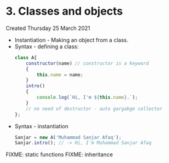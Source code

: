 # 3. Classes and objects
Created Thursday 25 March 2021


* Instantiation - Making an object from a class.
* Syntax - defining a class:
	```js
	class A{
		constructor(name) // constructor is a keyword
		{
			this.name = name;
		}
		intro()
		{
			console.log(`Hi, I'm ${this.name}.`);
		}
		// no need of destructor - auto gargabge collector
	};
	```
* Syntax - instantiation
	```js
	Sanjar = new A('Muhammad Sanjar Afaq');
	Sanjar.intro();	// -> Hi, I'm Muhammad Sanjar Afaq
	```

FIXME: static functions
FIXME: inheritance

